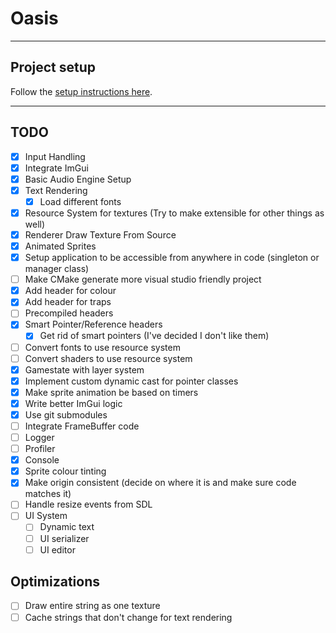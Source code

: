 # Oasis

***

## Project setup

Follow the [setup instructions here](setup.md).

***

## TODO

- [x] Input Handling
- [x] Integrate ImGui
- [x] Basic Audio Engine Setup
- [x] Text Rendering
  - [x] Load different fonts
- [x] Resource System for textures (Try to make extensible for other things as well)
- [x] Renderer Draw Texture From Source
- [x] Animated Sprites
- [x] Setup application to be accessible from anywhere in code (singleton or manager class)
- [ ] Make CMake generate more visual studio friendly project
- [x] Add header for colour
- [x] Add header for traps
- [ ] Precompiled headers
- [x] Smart Pointer/Reference headers
  - [x] Get rid of smart pointers (I've decided I don't like them)
- [ ] Convert fonts to use resource system
- [ ] Convert shaders to use resource system
- [x] Gamestate with layer system
- [x] Implement custom dynamic cast for pointer classes
- [x] Make sprite animation be based on timers
- [x] Write better ImGui logic
- [x] Use git submodules
- [ ] Integrate FrameBuffer code
- [ ] Logger
- [ ] Profiler
- [x] Console
- [x] Sprite colour tinting
- [x] Make origin consistent (decide on where it is and make sure code matches it)
- [ ] Handle resize events from SDL
- [ ] UI System
  - [ ] Dynamic text
  - [ ] UI serializer
  - [ ] UI editor

## Optimizations

- [ ] Draw entire string as one texture
- [ ] Cache strings that don't change for text rendering